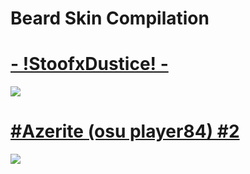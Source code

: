 # Beard Skin Compilation



# [- !StoofxDustice! -](https://www.mediafire.com/file/s8jqq5wktvet1o2/-+!StoofxDustice!+-.osk/file)
![](https://osu.ppy.sh/ss/15921979/f42d)

# [#Azerite (osu player84) #2](http://www.mediafire.com/file/igdja1s7gberzck/%23Azerite_%28osu_player84%29_%232.osk/file)
![](https://osu.ppy.sh/ss/15925989/2881)
